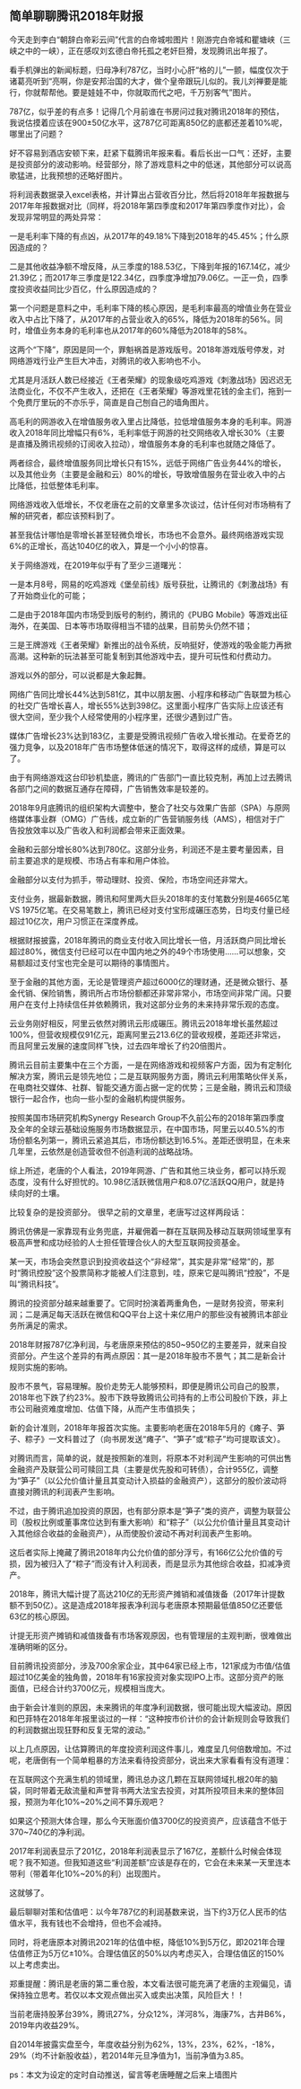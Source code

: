 ## 简单聊聊腾讯2018年财报
今天走到李白“朝辞白帝彩云间”代言的白帝城啦图片！刚游完白帝城和瞿塘峡（三峡之中的一峡），正在感叹刘玄德白帝托孤之老奸巨猾，发现腾讯出年报了。

 

看手机弹出的新闻标题，归母净利787亿，当时小心肝“格的儿”一颤，幅度仅次于诸葛亮听到“亮啊，你是安邦治国的大才，做个皇帝跟玩儿似的。我儿刘禅要是能行，你就帮帮他。要是娃娃不中，你就取而代之吧，千万别客气”图片。

 

787亿，似乎差的有点多！记得几个月前谁在书房问过我对腾讯2018年的预估，我说估摸着应该在900±50亿水平，这787亿可距离850亿的底都还差着10%呢，哪里出了问题？

 

好不容易到酒店安顿下来，赶紧下载腾讯年报来看。看后长出一口气：还好，主要是投资部分的波动影响。经营部分，除了游戏意料之中的低迷，其他部分可以说高歌猛进，比我预想的还略好图片。

 

将利润表数据录入excel表格，并计算出占营收百分比，然后将2018年年报数据与2017年年报数据对比（同样，将2018年第四季度和2017年第四季度作对比），会发现非常明显的两处异常：

 

一是毛利率下降的有点凶，从2017年的49.18%下降到2018年的45.45%；什么原因造成的？

 

二是其他收益净额不增反降，从三季度的188.53亿，下降到年报的167.14亿，减少21.39亿；而2017年三季度是122.34亿，四季度净增加79.06亿。一正一负，四季度投资收益同比少百亿，什么原因造成的？

 

第一个问题是意料之中，毛利率下降的核心原因，是毛利率最高的增值业务在营业收入中占比下降了，从2017年的占营业收入的65%，降低为2018年的56%。同时，增值业务本身的毛利率也从2017年的60%降低为2018年的58%。

 

这两个“下降”，原因是同一个，罪魁祸首是游戏版号。2018年游戏版号停发，对网络游戏行业产生巨大冲击，对腾讯的收入影响也不小。



尤其是月活跃人数已经接近《王者荣耀》的现象级吃鸡游戏《刺激战场》因迟迟无法商业化，不仅不产生收入，还把在《王者荣耀》等游戏里花钱的金主们，拖到一个免费厅里玩的不亦乐乎，简直是自己刨自己的墙角图片。

 

高毛利的网游收入在增值服务收入里占比降低，拉低增值服务本身的毛利率。网游收入2018年同比增幅只有6%，毛利率低于网游的社交网络收入增长30%（主要是直播及腾讯视频的订阅收入拉动），增值服务本身的毛利率也就随之降低了。



两者综合，最终增值服务同比增长只有15%，远低于网络广告业务44%的增长，以及其他业务（主要是金融和云）80%的增长，导致增值服务在营业收入中的占比降低，拉低整体毛利率。

 

网络游戏收入低增长，不仅老唐在之前的文章里多次谈过，估计任何对市场稍有了解的研究者，都应该预料到了。



甚至我估计哪怕是零增长甚至轻微负增长，市场也不会意外。最终网络游戏实现6%的正增长，高达1040亿的收入，算是一个小小的惊喜。

 

关于网络游戏，在2019年似乎有了至少三道曙光：



一是本月8号，网易的吃鸡游戏《堡垒前线》版号获批，让腾讯的《刺激战场》有了开始商业化的可能；



二是由于2018年国内市场受到版号的制约，腾讯的《PUBG Mobile》等游戏出征海外，在美国、日本等市场取得相当不错的战果，目前势头仍然不错；



三是王牌游戏《王者荣耀》新推出的战令系统，反响挺好，使游戏的吸金能力再掀高潮。这种新的玩法甚至可能复制到其他游戏中去，提升可玩性和付费动力。

 

游戏以外的部分，可以说都是大象起舞。



网络广告同比增长44%达到581亿，其中以朋友圈、小程序和移动广告联盟为核心的社交广告增长喜人，增长55%达到398亿。这里面小程序广告实际上应该还有很大空间，至少我个人经常使用的小程序里，还很少遇到过广告。



媒体广告增长23%达到183亿，主要是受腾讯视频广告收入增长推动。在爱奇艺的强力竞争，以及2018年广告市场整体低迷的情况下，取得这样的成绩，算是可以了。

 

由于有网络游戏这台印钞机垫底，腾讯的广告部门一直比较克制，再加上过去腾讯各部门之间的数据互通存在障碍，广告销售效率是较差的。



2018年9月底腾讯的组织架构大调整中，整合了社交与效果广告部（SPA）与原网络媒体事业群（OMG）广告线，成立新的广告营销服务线（AMS），相信对于广告投放效率以及广告收入和利润都会带来正面效果。

 

金融和云部分增长80%达到780亿。这部分业务，利润还不是主要考量因素，目前主要追求的是规模、市场占有率和用户体验。

 

金融部分以支付为抓手，带动理财、投资、保险，市场空间还非常大。

 

支付业务，据最新数据，腾讯和阿里两大巨头2018年的支付笔数分别是4665亿笔 VS 1975亿笔。在交易笔数上，腾讯已经对支付宝形成碾压态势，日均支付量已经超过10亿次，用户习惯正在深度养成。



根据财报披露，2018年腾讯的商业支付收入同比增长一倍，月活跃商户同比增长超过80%，微信支付已经可以在中国内地之外的49个市场使用……可以想象，交易额超过支付宝也完全是可以期待的事情图片。

 

至于金融的其他方面，无论是管理资产超过6000亿的理财通，还是微众银行、基金代销、保险销售，腾讯所占市场份额都还非常非常小，市场空间非常广阔。只要用户在支付上持续信任并依赖腾讯，我对这部分业务的未来持非常乐观的态度。

 

云业务刚好相反，阿里云依然对腾讯云形成碾压。腾讯云2018年增长虽然超过100%，但营收规模仅91亿元，距离阿里云213.6亿的营收规模，差距还非常远，而且阿里云发展的速度同样飞快，过去四年增长了约20倍图片。

 

腾讯云目前主要集中在三个方面，一是在网络游戏和视频客户方面，因为有定制化解决方案，腾讯云是领先地位；二是互联网服务方面，腾讯云利用策略伙伴关系，在电商社交媒体、社群、智能交通方面占据一定的优势；三是金融，腾讯云和顶级银行一起合作，也向一些小型的金融机构提供服务。 

 

按照美国市场研究机构Synergy Research Group不久前公布的2018年第四季度及全年的全球云基础设施服务市场数据显示，在中国市场，阿里云以40.5%的市场份额名列第一，腾讯云紧追其后，市场份额达到16.5%。差距还很明显，在未来几年里，云依然是创造营收但不创造利润的战略战场。

 

综上所述，老唐的个人看法，2019年网游、广告和其他三块业务，都可以持乐观态度，没有什么好担忧的。10.98亿活跃微信用户和8.07亿活跃QQ用户，就是持续向好的土壤。

 

比较复杂的是投资部分。 
很早之前的文章里，老唐写过这样两段话：

 


腾讯仿佛是一家靠现有业务兜底，并雇佣着一群在互联网及移动互联网领域里享有极高声誉和成功经验的人士担任管理合伙人的大型互联网投资基金。

 

某一天，市场会突然意识到投资收益这个“非经常”，其实是非常“经常”的，那时“腾讯控股”这个股票简称才能被人们注意到，哇，原来它是叫腾讯“控股”，不是叫“腾讯科技”。



腾讯的投资部分越来越重要了。它同时扮演着两重角色，一是财务投资，带来利润；二是满足每天活跃在微信和QQ平台上这十来亿用户的那些没有被腾讯本部业务所满足的需求。

 

2018年财报787亿净利润，与老唐原来预估的850~950亿的主要差异，就来自投资部分。产生这个差异的有两点原因：其一是2018年股市不景气；其二是新会计规则实施的影响。

 

股市不景气，容易理解。股价走势无人能够预料，即便是腾讯公司自己的股票，2018年也下跌了约23%。股市下跌导致腾讯公司持有的上市公司股价下跌，非上市公司融资难度增加、估值下降，从而产生市值损失；

 

新的会计准则，2018年年报首次实施。主要影响老唐在2018年5月的《瘫子、笋子、粽子》一文科普过了（向书房发送“瘫子”、“笋子”或“粽子”均可提取该文）。

 

对腾讯而言，简单的说，就是按照新的准则，将原本不对利润产生影响的可供出售金融资产及联营公司可赎回工具（主要是优先股和可转债），合计955亿，调整为“笋子”（以公允价值计量且其变动计入损益的金融资产），这部分的股价波动将直接对腾讯的利润表产生影响。

 

不过，由于腾讯追加投资的原因，也有部分原本是“笋子”类的资产，调整为联营公司（股权比例或董事席位达到有重大影响）和“粽子”（以公允价值计量且其变动计入其他综合收益的金融资产），从而使股价波动不再对利润表产生影响。

 

这后者实际上掩藏了腾讯2018年内公允价值的部分浮亏，有166亿公允价值的亏损，因为被归入了“粽子”而没有计入利润表，而是显示为其他综合收益，扣减净资产。

 

2018年，腾讯大幅计提了高达210亿的无形资产摊销和减值拨备（2017年计提数额不到50亿）。这是造成2018年报表净利润与老唐原本预期最低值850亿还要低63亿的核心原因。



计提无形资产摊销和减值拨备有市场客观原因，也有管理层的主观判断，很难做出准确明晰的区分。

 

目前腾讯投资部分，涉及700余家企业，其中64家已经上市，121家成为市值/估值超过10亿美金的独角兽，2018年有16家投资对象实现IPO上市。这部分资产的账面值，已经合计约3700亿元，规模相当庞大。

 

由于新会计准则的原因，未来腾讯的年度净利润数据，很可能出现大幅波动。原因和巴菲特在2018年年报里谈过的一样：“这种按市价计价的会计新规则会导致我们的利润数据出现狂野和反复无常的波动。”



以上几点原因，让估算腾讯的年度投资利润这件事儿，难度呈几何倍数增加。不过呢，老唐倒有一个简单粗暴的方法来看待投资部分，说出来大家看看有没有道理：



在互联网这个充满生机的领域里，腾讯总办这几颗在互联网领域扎根20年的脑袋，同时带着无敌流量和声誉背书两大法宝去投资，对其所投项目未来的整体回报，预测为年化10%~20%之间不算乐观吧？

 

如果这个预测大体合理，那么今天账面价值3700亿的投资资产，应该蕴含不低于370~740亿的净利润。



2017年利润表显示了201亿，2018年利润表显示了167亿，差额什么时候会体现呢？我不知道。但我知道这些“利润差额”应该是存在的，它会在未来某一天里连本带利（带着年化10%~20%的利）出现图片。



这就够了。

 

最后聊聊对策和估值吧：以今年787亿的利润基数来说，当下约3万亿人民币的估值水平，我有钱也不会增持，但也不会减持。



同时，将老唐原本对腾讯2021年的估值中枢，降低10%到5万亿，即2021年合理估值修正为5万亿±10%。合理估值区的50%以内考虑买入，合理估值区的150%以上考虑卖出。

 

郑重提醒：腾讯是老唐的第二重仓股，本文看法很可能充满了老唐的主观偏见，请保持独立思考。若仅以本文观点做出买入或卖出决策，风险巨大！！

 

当前老唐持股茅台39%，腾讯27%，分众12%，洋河8%，海康7%，古井B6%，2019年内收益29%。

 

自2014年披露实盘至今，年度收益分别为62%，13%，23%，62%，-18%，29%（均不计新股收益），若2014年元旦净值为1，当前净值为3.85。



ps：本文为设定的定时自动推送，留言等老唐睡醒之后来上墙图片

